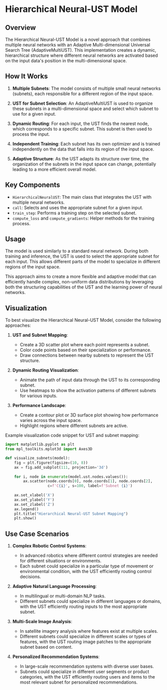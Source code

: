 # Hierarchical Neural-UST Model

## Overview

The Hierarchical Neural-UST Model is a novel approach that combines multiple neural networks with an Adaptive Multi-dimensional Universal Search Tree (AdaptiveMultiUST). This implementation creates a dynamic, hierarchical structure where different neural networks are activated based on the input data's position in the multi-dimensional space.

## How It Works

1. **Multiple Subnets**: The model consists of multiple small neural networks (subnets), each responsible for a different region of the input space.

2. **UST for Subnet Selection**: An AdaptiveMultiUST is used to organize these subnets in a multi-dimensional space and select which subnet to use for a given input.

3. **Dynamic Routing**: For each input, the UST finds the nearest node, which corresponds to a specific subnet. This subnet is then used to process the input.

4. **Independent Training**: Each subnet has its own optimizer and is trained independently on the data that falls into its region of the input space.

5. **Adaptive Structure**: As the UST adapts its structure over time, the organization of the subnets in the input space can change, potentially leading to a more efficient overall model.

## Key Components

- `HierarchicalNeuralUST`: The main class that integrates the UST with multiple neural networks.
- `call`: Selects and uses the appropriate subnet for a given input.
- `train_step`: Performs a training step on the selected subnet.
- `compute_loss` and `compute_gradients`: Helper methods for the training process.

## Usage

The model is used similarly to a standard neural network. During both training and inference, the UST is used to select the appropriate subnet for each input. This allows different parts of the model to specialize in different regions of the input space.

This approach aims to create a more flexible and adaptive model that can efficiently handle complex, non-uniform data distributions by leveraging both the structuring capabilities of the UST and the learning power of neural networks.

## Visualization

To best visualize the Hierarchical Neural-UST Model, consider the following approaches:

1. **UST and Subnet Mapping**:
   - Create a 3D scatter plot where each point represents a subnet.
   - Color code points based on their specialization or performance.
   - Draw connections between nearby subnets to represent the UST structure.

2. **Dynamic Routing Visualization**:
   - Animate the path of input data through the UST to its corresponding subnet.
   - Use heatmaps to show the activation patterns of different subnets for various inputs.

3. **Performance Landscape**:
   - Create a contour plot or 3D surface plot showing how performance varies across the input space.
   - Highlight regions where different subnets are active.

Example visualization code snippet for UST and subnet mapping:

```python
import matplotlib.pyplot as plt
from mpl_toolkits.mplot3d import Axes3D

def visualize_subnets(model):
    fig = plt.figure(figsize=(10, 8))
    ax = fig.add_subplot(111, projection='3d')
    
    for i, node in enumerate(model.ust.nodes.values()):
        ax.scatter(node.coords[0], node.coords[1], node.coords[2], 
                   c=f'C{i}', s=100, label=f'Subnet {i}')
    
    ax.set_xlabel('X')
    ax.set_ylabel('Y')
    ax.set_zlabel('Z')
    ax.legend()
    plt.title("Hierarchical Neural-UST Subnet Mapping")
    plt.show()
```

## Use Case Scenarios

1. **Complex Robotic Control Systems**:
   - In advanced robotics where different control strategies are needed for different situations or environments.
   - Each subnet could specialize in a particular type of movement or environmental condition, with the UST efficiently routing control decisions.

2. **Adaptive Natural Language Processing**:
   - In multilingual or multi-domain NLP tasks.
   - Different subnets could specialize in different languages or domains, with the UST efficiently routing inputs to the most appropriate subnet.

3. **Multi-Scale Image Analysis**:
   - In satellite imagery analysis where features exist at multiple scales.
   - Different subnets could specialize in different scales or types of features, with the UST routing image patches to the appropriate subnet based on content.

4. **Personalized Recommendation Systems**:
   - In large-scale recommendation systems with diverse user bases.
   - Subnets could specialize in different user segments or product categories, with the UST efficiently routing users and items to the most relevant subnet for personalized recommendations.
